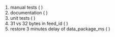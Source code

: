 
1) manual tests ( )
1) documentation ( )
1) unit tests ( )
1) 31 vs 32 bytes in feed_id ( )
1) restore 3 minutes delay of data_package_ms ( )
